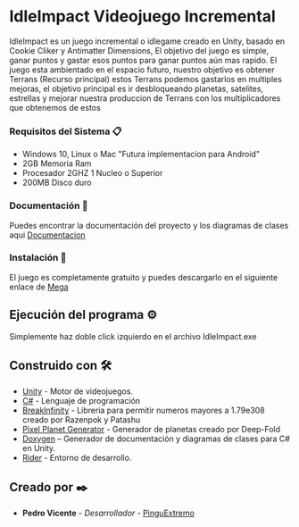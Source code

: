 # IdleImpact Videojuego Incremental

IdleImpact es un juego incremental o idlegame creado en Unity, basado en Cookie Cliker y Antimatter Dimensions, El objetivo del juego es simple, ganar puntos y gastar esos puntos para ganar puntos aún mas rapido. El juego esta ambientado en el espacio futuro, nuestro objetivo es obtener Terrans (Recurso principal) estos Terrans podemos gastarlos en multiples mejoras, el objetivo principal es ir desbloqueando planetas, satelites, estrellas y mejorar nuestra produccion de Terrans con los multiplicadores que obtenemos de estos


### Requisitos del Sistema 📋

* Windows 10, Linux o Mac "Futura implementacion para Android"
* 2GB Memoria Ram
* Procesador 2GHZ 1 Nucleo o Superior
* 200MB Disco duro

### Documentación 🧮

Puedes encontrar la documentación del proyecto y los diagramas de clases aqui [Documentacion](https://pinguextremo.github.io/IdleImpact-DOC/html/index.html)

### Instalación 🔧

El juego es completamente gratuito y puedes descargarlo en el siguiente enlace de [Mega](https://mega.nz/file/uIZ3RYDL#wc_0JNYEfVCc_KEJ5ghT9bEt3MSrHYmN-4xwXveGa3Y)

## Ejecución del programa ⚙️

Simplemente haz doble click izquierdo en el archivo IdleImpact.exe

## Construido con 🛠️

* [Unity](https://unity.com) - Motor de videojuegos.
* [C#](https://www.flaticon.es) - Lenguaje de programación
* [BreakInfinity](https://github.com/Razenpok/BreakInfinity.cs) - Libreria para permitir numeros mayores a 1.79e308 creado por Razenpok y Patashu
* [Pixel Planet Generator](https://deep-fold.itch.io/pixel-planet-generator) - Generador de planetas creado por Deep-Fold
* [Doxygen](https://www.doxygen.nl/index.html) – Generador de documentación y diagramas de clases para C# en Unity.
* [Rider](https://www.jetbrains.com/es-es/rider/) - Entorno de desarrollo.

## Creado por ✒️

* **Pedro Vicente** - *Desarrollador* - [PinguExtremo](https://github.com/PinguExtremo)
